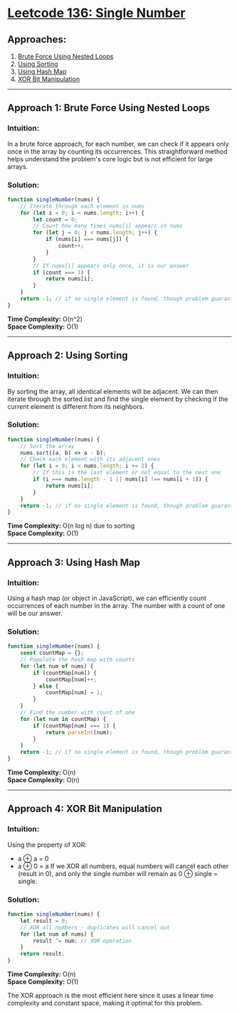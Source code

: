 # [Leetcode 136: Single Number](https://leetcode.com/problems/single-number/)

## Approaches:
1. [Brute Force Using Nested Loops](#approach-1-brute-force-using-nested-loops)
2. [Using Sorting](#approach-2-using-sorting)
3. [Using Hash Map](#approach-3-using-hash-map)
4. [XOR Bit Manipulation](#approach-4-xor-bit-manipulation)

---

## Approach 1: Brute Force Using Nested Loops

### Intuition:
In a brute force approach, for each number, we can check if it appears only once in the array by counting its occurrences. This straightforward method helps understand the problem's core logic but is not efficient for large arrays.

### Solution:

```javascript
function singleNumber(nums) {
    // Iterate through each element in nums
    for (let i = 0; i < nums.length; i++) {
        let count = 0;
        // Count how many times nums[i] appears in nums
        for (let j = 0; j < nums.length; j++) {
            if (nums[i] === nums[j]) {
                count++;
            }
        }
        // If nums[i] appears only once, it is our answer
        if (count === 1) {
            return nums[i];
        }
    }
    return -1; // if no single element is found, though problem guarantees one exists
}
```

**Time Complexity:** O(n^2)  
**Space Complexity:** O(1)

---

## Approach 2: Using Sorting

### Intuition:
By sorting the array, all identical elements will be adjacent. We can then iterate through the sorted list and find the single element by checking if the current element is different from its neighbors.

### Solution:

```javascript
function singleNumber(nums) {
    // Sort the array
    nums.sort((a, b) => a - b);
    // Check each element with its adjacent ones
    for (let i = 0; i < nums.length; i += 2) {
        // If this is the last element or not equal to the next one
        if (i === nums.length - 1 || nums[i] !== nums[i + 1]) {
            return nums[i];
        }
    }
    return -1; // if no single element is found, though problem guarantees one exists
}
```

**Time Complexity:** O(n log n) due to sorting  
**Space Complexity:** O(1)

---

## Approach 3: Using Hash Map

### Intuition:
Using a hash map (or object in JavaScript), we can efficiently count occurrences of each number in the array. The number with a count of one will be our answer.

### Solution:

```javascript
function singleNumber(nums) {
    const countMap = {};
    // Populate the hash map with counts
    for (let num of nums) {
        if (countMap[num]) {
            countMap[num]++;
        } else {
            countMap[num] = 1;
        }
    }
    // Find the number with count of one
    for (let num in countMap) {
        if (countMap[num] === 1) {
            return parseInt(num);
        }
    }
    return -1; // if no single element is found, though problem guarantees one exists
}
```

**Time Complexity:** O(n)  
**Space Complexity:** O(n)

---

## Approach 4: XOR Bit Manipulation

### Intuition:
Using the property of XOR: 
- a ⊕ a = 0 
- a ⊕ 0 = a
If we XOR all numbers, equal numbers will cancel each other (result in 0), and only the single number will remain as 0 ⊕ single = single.

### Solution:

```javascript
function singleNumber(nums) {
    let result = 0;
    // XOR all numbers - duplicates will cancel out
    for (let num of nums) {
        result ^= num; // XOR operation
    }
    return result;
}
```

**Time Complexity:** O(n)  
**Space Complexity:** O(1)

The XOR approach is the most efficient here since it uses a linear time complexity and constant space, making it optimal for this problem.

